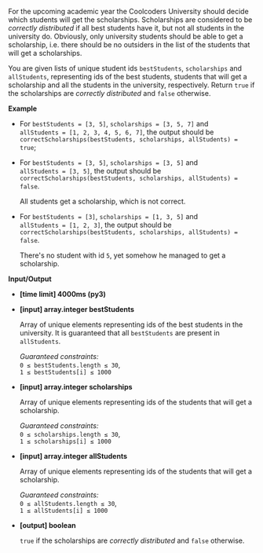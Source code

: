 <div class="markdown"><p>For the upcoming academic year the Coolcoders University should decide which students will get the scholarships. Scholarships are considered to be <em>correctly distributed</em> if all best students have it, but not all students in the university do. Obviously, only university students should be able to get a scholarship, i.e. there should be no outsiders in the list of the students that will get a scholarships.</p>
<p>You are given lists of unique student ids <code>bestStudents</code>, <code>scholarships</code> and <code>allStudents</code>, representing ids of the best students, students that will get a scholarship and all the students in the university, respectively. Return <code>true</code> if the scholarships are <em>correctly distributed</em> and <code>false</code> otherwise.</p>
<p><strong>Example</strong></p>
<ul>
<li>
<p>For <code>bestStudents = [3, 5]</code>, <code>scholarships = [3, 5, 7]</code> and<br>
<code>allStudents = [1, 2, 3, 4, 5, 6, 7]</code>, the output should be<br>
<code>correctScholarships(bestStudents, scholarships, allStudents) = true</code>;</p>
</li>
<li>
<p>For <code>bestStudents = [3, 5]</code>, <code>scholarships = [3, 5]</code> and<br>
<code>allStudents = [3, 5]</code>, the output should be<br>
<code>correctScholarships(bestStudents, scholarships, allStudents) = false</code>.</p>
<p>All students get a scholarship, which is not correct.</p>
</li>
<li>
<p>For <code>bestStudents = [3]</code>, <code>scholarships = [1, 3, 5]</code> and<br>
<code>allStudents = [1, 2, 3]</code>, the output should be<br>
<code>correctScholarships(bestStudents, scholarships, allStudents) = false</code>.</p>
<p>There's no student with id <code>5</code>, yet somehow he managed to get a scholarship.</p>
</li>
</ul>
<p><strong>Input/Output</strong></p>
<ul>
<li><strong>[time limit] 4000ms (py3)</strong></li>
</ul>
<ul>
<li>
<p><strong>[input] array.integer bestStudents</strong></p>
<p>Array of unique elements representing ids of the best students in the university. It is guaranteed that all <code>bestStudents</code> are present in <code>allStudents</code>.</p>
<p><em>Guaranteed constraints:</em><br>
<code>0 ≤ bestStudents.length ≤ 30</code>,<br>
<code>1 ≤ bestStudents[i] ≤ 1000</code></p>
</li>
<li>
<p><strong>[input] array.integer scholarships</strong></p>
<p>Array of unique elements representing ids of the students that will get a scholarship.</p>
<p><em>Guaranteed constraints:</em><br>
<code>0 ≤ scholarships.length ≤ 30</code>,<br>
<code>1 ≤ scholarships[i] ≤ 1000</code></p>
</li>
<li>
<p><strong>[input] array.integer allStudents</strong></p>
<p>Array of unique elements representing ids of the students that will get a scholarship.</p>
<p><em>Guaranteed constraints:</em><br>
<code>0 ≤ allStudents.length ≤ 30</code>,<br>
<code>1 ≤ allStudents[i] ≤ 1000</code></p>
</li>
<li>
<p><strong>[output] boolean</strong></p>
<p><code>true</code> if the scholarships are <em>correctly distributed</em> and <code>false</code> otherwise.</p>
</li>
</ul>
</div>